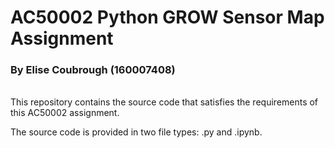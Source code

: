 # AC50002 Python GROW Sensor Map Assignment
### By Elise Coubrough (160007408)

<br/>
This repository contains the source code that satisfies the requirements of this AC50002 assignment. 

The source code is provided in two file types: .py and .ipynb.
